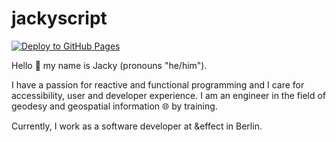 # jackyscript

[![Deploy to GitHub Pages](https://github.com/jackyscript/jackyscript/actions/workflows/deploy.yml/badge.svg)](https://github.com/jackyscript/jackyscript/actions/workflows/deploy.yml)

Hello 👋 my name is Jacky (pronouns "he/him").

I have a passion for reactive and functional programming and I care for accessibility, user and developer experience. I am an engineer in the field of geodesy and geospatial information 🌐 by training.

Currently, I work as a software developer at &effect in Berlin. 
